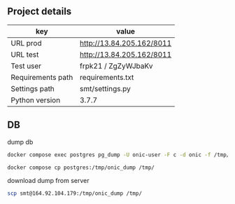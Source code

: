 ## Project details

| key               | value                     | 
|-------------------|---------------------------|
| URL prod          | http://13.84.205.162/8011 | 
| URL test          | http://13.84.205.162/8011 | 
| Test user         | frpk21 / ZgZyWJbaKv       |
| Requirements path | requirements.txt          |
| Settings path     | smt/settings.py           |
| Python version    | 3.7.7                     |

## DB

dump db

```bash
docker compose exec postgres pg_dump -U onic-user -F c -d onic -f /tmp/onic_dump

docker compose cp postgres:/tmp/onic_dump /tmp/
```

download dump from server

```bash
scp smt@164.92.104.179:/tmp/onic_dump /tmp/
```

```bash
```